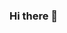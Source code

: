 ### Hi there 👋

<!--
**Dipta-Banik/Dipta-Banik** is a ✨ _special_ ✨ repository because its `README.md` (this file) appears on your GitHub profile.

Here are some ideas to get you started:

- 🔭 I’m currently studying computer science & engineering
- 🌱 I’m currently learning computer
- ⚡ Fun fact: I Think I'm Funny
-->
